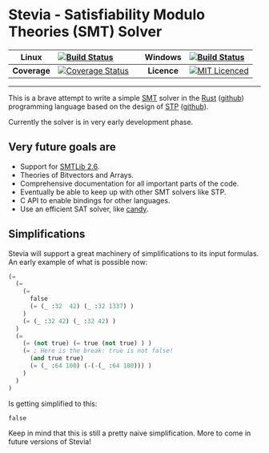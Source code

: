 # Stevia - Satisfiability Modulo Theories (SMT) Solver

| **Linux**    | [![Build Status][travis badge]][travis link]          | | **Windows**  | [![Build Status][appveyor badge]][appveyor link]      |
|:------------:|:------------------------------------------------------|-|:------------:|:------------------------------------------------------|
| **Coverage** | [![Coverage Status][coveralls badge]][coveralls link] | | **Licence**  | [![MIT Licenced][licence badge]](./LICENCE)           |

---

This is a brave attempt to write a simple [SMT](https://en.wikipedia.org/wiki/Satisfiability_modulo_theories) solver in the [Rust](https://www.rust-lang.org/) ([github](https://github.com/rust-lang/rust)) programming language based on the design of [STP](http://stp.github.io/) ([github](https://github.com/stp/stp)).  

Currently the solver is in very early development phase.

## Very future goals are
- Support for [SMTLib 2.6](http://smtlib.cs.uiowa.edu/papers/smt-lib-reference-v2.6-draft-3.pdf).
- Theories of Bitvectors and Arrays.
- Comprehensive documentation for all important parts of the code.
- Eventually be able to keep up with other SMT solvers like STP.
- C API to enable bindings for other languages.
- Use an efficient SAT solver, like [candy](https://github.com/Udopia/candy-kingdom).

## Simplifications

Stevia will support a great machinery of simplifications to its input formulas.
An early example of what is possible now:

```lisp
(=
  (=
    (=
      false
      (= (_ :32  42) (_ :32 1337) )
    )
    (= (_ :32 42) (_ :32 42) )
  )
  (=
    (= (not true) (= true (not true) ) )
    (= ; Here is the break: true is not false!
      (and true true)
      (= (_ :64 100) (-(-(_ :64 100))) )
    )
  )
)
```

Is getting simplified to this:

```lisp
false
```

Keep in mind that this is still a pretty naive simplification. More to come in future versions of Stevia!


[travis badge]: https://travis-ci.org/Robbepop/stevia.svg?branch=master
[travis link]: https://travis-ci.org/Robbepop/stevia
[appveyor badge]: https://ci.appveyor.com/api/projects/status/16fc9l6rtroo4xqd?svg=true
[appveyor link]: https://ci.appveyor.com/project/Robbepop/stevia/branch/master
[coveralls badge]: https://coveralls.io/repos/github/Robbepop/stevia/badge.svg?branch=master
[coveralls link]: https://coveralls.io/github/Robbepop/stevia?branch=master
[licence badge]: https://img.shields.io/badge/license-MIT-blue.svg
